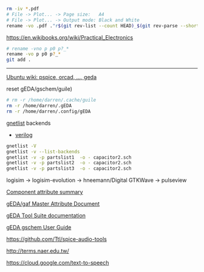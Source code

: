 ```bash
rm -iv *.pdf
# File -> Plot... -> Page size:   A4
# File -> Plot... -> Output mode: Black and White
rename -vo .pdf ."r$(git rev-list --count HEAD)_$(git rev-parse --short HEAD)".pdf *.pdf
```

https://en.wikibooks.org/wiki/Practical_Electronics

```bash
# rename -vno p p0 p?_*
rename -vo p p0 p?_*
git add .
```

---

[Ubuntu wiki: pspice, orcad, ..., geda](https://wiki.ubuntu.com/From_PSpice_to_ngspice-gEDA)

reset gEDA/gschem/guile)
```bash
# rm -r /home/darren/.cache/guile
rm -r /home/darren/.gEDA
rm -r /home/darren/.config/gEDA
```

[gnetlist](http://wiki.geda-project.org/geda:faq-gnetlist) backends
* [verilog](http://wiki.geda-project.org/geda:verilog_netlister_readme)

```bash
gnetlist -V
gnetlist -v --list-backends
gnetlist -v -p partslist1  -o - capacitor2.sch
gnetlist -v -p partslist2  -o - capacitor2.sch
gnetlist -v -p partslist3  -o - capacitor2.sch
```

logisim -> logisim-evolution -> hneemann/Digital
GTKWave -> pulseview

[Component attribute summary](http://www-mdp.eng.cam.ac.uk/web/CD/engapps/geda/geda-doc/spice-sdb/appendix.html#attributesummary)

[gEDA/gaf Master Attribute Document](http://wiki.geda-project.org/geda:master_attributes_list)


[gEDA Tool Suite documentation](http://wiki.geda-project.org/geda:documentation)

[gEDA gschem User Guide](http://wiki.geda-project.org/geda:gschem_ug)

https://github.com/Ttl/spice-audio-tools

http://terms.naer.edu.tw/

https://cloud.google.com/text-to-speech
